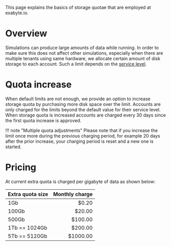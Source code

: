 This page explains the basics of storage quotae that are employed at exabyte.io.

# Overview

Simulations can produce large amounts of data while running. In order to make sure this does not affect other simulations, especially when there are multiple tenants using same hardware, we allocate certain amount of disk storage to each account. Such a limit depends on the [service level](pricing-and-service-levels/#service-levels-comparison).

# Quota increase

When default limits are not enough, we provide an option to increase storage quota by purchasing more disk space over the limit. Accounts are only charged for the limits beyond the default value for their service level. When storage quota is increased accounts are charged every 30 days since the first quota increase is approved.

!!! note "Multiple quota adjustments"
    Please note that if you increase the limit once more during the previous charging period, for example 20 days after the prior increase, your charging period is reset and a new one is started.

# Pricing

At current extra quota is charged per gigabyte of data as shown below:

| Extra quota size | Monthly charge
|:-----------------|------:
| 1Gb              | $0.20
| 100Gb            | $20.00
| 500Gb            | $100.00
| 1Tb == 1024Gb    | $200.00
| 5Tb == 5120Gb    | $1000.00


